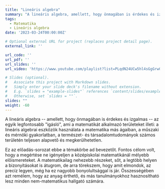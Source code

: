 ```yaml
---
title: "Lineáris algebra"
summary: "A lineáris algebra, amellett, hogy önmagában is érdekes és izgalmas, az egyik legfontosabb \"igásló\", ami a matematikát alkalmazó területeket illeti -- lineáris algebrai eszközök használata a matematika más ágaiban, a műszaki és mérnöki gyakorlatban, a természet- és társadalomtudományok számos területén teljesen alapvető és megkerülhetetlen."
tags:
  - Matematika
  - Lineáris algebra
date: '2023-03-24T00:00:00Z'

# Optional external URL for project (replaces project detail page).
external_link: ''

url_code: ''
url_pdf: ''
url_slides: ''
url_video: 'https://www.youtube.com/playlist?list=PLqdN24UCw5hl4sGgGrw0LLdT3GyshM_BW'

# Slides (optional).
#   Associate this project with Markdown slides.
#   Simply enter your slide deck's filename without extension.
#   E.g. `slides = "example-slides"` references `content/slides/example-slides.md`.
#   Otherwise, set `slides = ""`.
slides: ""
weight: -60
---
```


A lineáris algebra -- amellett, hogy önmagában is érdekes és izgalmas -- az egyik legfontosabb "igásló", ami a matematikát alkalmazó területeket illeti: a lineáris algebrai eszközök használata a matematika más ágaiban, a műszaki és mérnöki gyakorlatban, a természet- és társadalomtudományok számos területén teljesen alapvető és megkerülhetetlen.

Ez az előadás-sorozat ebbe a témakörbe ad bevezetőt. Fontos célom volt, hogy a megértése ne igényeljen a középiskolai matematikánál mélyebb előismereteket. A matematikailag nehezebb részeket, sőt, a legtöbb helyen a bizonyításokat is átugrom, de arra törekszem, hogy amit elmondok, az precíz legyen, még ha ez nagyobb bonyolultsággal is jár. Összességében azt remélem, hogy az anyag érthető, és más tanulmányokhoz hasznosítható lesz minden nem-matematikus hallgató számára.